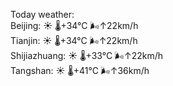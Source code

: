 Today weather:  
Beijing: ☀️   🌡️+34°C 🌬️↑22km/h  
Tianjin: ☀️   🌡️+34°C 🌬️↑22km/h  
Shijiazhuang: ☀️   🌡️+33°C 🌬️↑22km/h  
Tangshan: ☀️   🌡️+41°C 🌬️↑36km/h  
